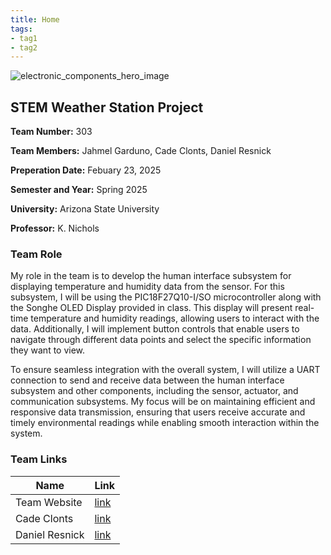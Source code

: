 ```yaml
---
title: Home
tags:
- tag1
- tag2
---
```

![electronic_components_hero_image](https://github.com/user-attachments/assets/51372dab-8e42-4841-90d2-2ab1d4b13c3e)

## STEM Weather Station Project
**Team Number:** 303

**Team Members:** Jahmel Garduno, Cade Clonts, Daniel Resnick

**Preperation Date:** Febuary 23, 2025

**Semester and Year:** Spring 2025

**University:** Arizona State University 

**Professor:** K. Nichols 


### **Team Role**
My role in the team is to develop the human interface subsystem for displaying temperature and humidity data from the sensor. For this subsystem, I will be using the PIC18F27Q10-I/SO microcontroller along with the Songhe OLED Display provided in class. This display will present real-time temperature and humidity readings, allowing users to interact with the data. Additionally, I will implement button controls that enable users to navigate through different data points and select the specific information they want to view.

To ensure seamless integration with the overall system, I will utilize a UART connection to send and receive data between the human interface subsystem and other components, including the sensor, actuator, and communication subsystems. My focus will be on maintaining efficient and responsive data transmission, ensuring that users receive accurate and timely environmental readings while enabling smooth interaction within the system.
### **Team Links**
| Name            | Link       |
|-----------------|------------|
| Team Website    | [link](https://egr314-2025-s-303.github.io/EGR314-2025-S-303/) |
| Cade Clonts     | [link](https://cclonts2.github.io/) |
| Daniel Resnick  | [link](https://drez85.github.io/) |

